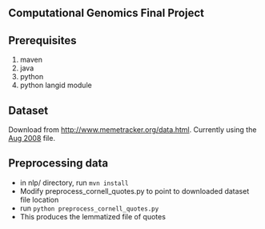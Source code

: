 ## Computational Genomics Final Project

## Prerequisites
1. maven
2. java
3. python
4. python langid module

## Dataset
Download from http://www.memetracker.org/data.html. Currently using the [Aug 2008](http://snap.stanford.edu/data/d/quotes/Old-UniqUrls/quotes_2008-08.txt.gz) file.

## Preprocessing data
- in nlp/ directory, run `mvn install`
- Modify preprocess_cornell_quotes.py to point to downloaded dataset file location
- run `python preprocess_cornell_quotes.py`
- This produces the lemmatized file of quotes
